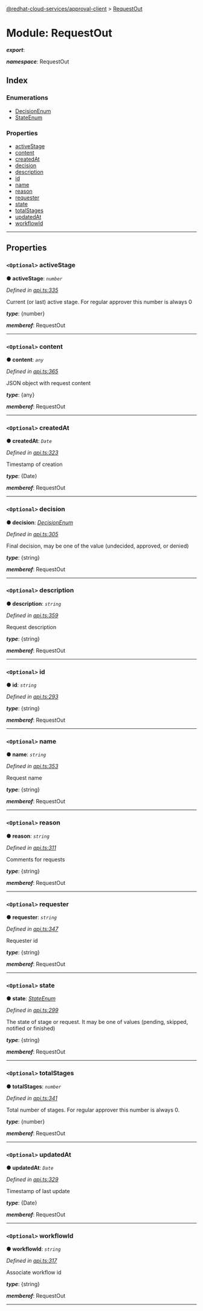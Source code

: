 [@redhat-cloud-services/approval-client](../README.md) > [RequestOut](../modules/requestout.md)

# Module: RequestOut

*__export__*: 

*__namespace__*: RequestOut

## Index

### Enumerations

* [DecisionEnum](../enums/requestout.decisionenum.md)
* [StateEnum](../enums/requestout.stateenum.md)

### Properties

* [activeStage](requestout.md#activestage)
* [content](requestout.md#content)
* [createdAt](requestout.md#createdat)
* [decision](requestout.md#decision)
* [description](requestout.md#description)
* [id](requestout.md#id)
* [name](requestout.md#name)
* [reason](requestout.md#reason)
* [requester](requestout.md#requester)
* [state](requestout.md#state)
* [totalStages](requestout.md#totalstages)
* [updatedAt](requestout.md#updatedat)
* [workflowId](requestout.md#workflowid)

---

## Properties

<a id="activestage"></a>

### `<Optional>` activeStage

**● activeStage**: *`number`*

*Defined in [api.ts:335](https://github.com/RedHatInsights/javascript-clients/blob/master/packages/approval/api.ts#L335)*

Current (or last) active stage. For regular approver this number is always 0

*__type__*: {number}

*__memberof__*: RequestOut

___
<a id="content"></a>

### `<Optional>` content

**● content**: *`any`*

*Defined in [api.ts:365](https://github.com/RedHatInsights/javascript-clients/blob/master/packages/approval/api.ts#L365)*

JSON object with request content

*__type__*: {any}

*__memberof__*: RequestOut

___
<a id="createdat"></a>

### `<Optional>` createdAt

**● createdAt**: *`Date`*

*Defined in [api.ts:323](https://github.com/RedHatInsights/javascript-clients/blob/master/packages/approval/api.ts#L323)*

Timestamp of creation

*__type__*: {Date}

*__memberof__*: RequestOut

___
<a id="decision"></a>

### `<Optional>` decision

**● decision**: *[DecisionEnum](../enums/requestout.decisionenum.md)*

*Defined in [api.ts:305](https://github.com/RedHatInsights/javascript-clients/blob/master/packages/approval/api.ts#L305)*

Final decision, may be one of the value (undecided, approved, or denied)

*__type__*: {string}

*__memberof__*: RequestOut

___
<a id="description"></a>

### `<Optional>` description

**● description**: *`string`*

*Defined in [api.ts:359](https://github.com/RedHatInsights/javascript-clients/blob/master/packages/approval/api.ts#L359)*

Request description

*__type__*: {string}

*__memberof__*: RequestOut

___
<a id="id"></a>

### `<Optional>` id

**● id**: *`string`*

*Defined in [api.ts:293](https://github.com/RedHatInsights/javascript-clients/blob/master/packages/approval/api.ts#L293)*

*__type__*: {string}

*__memberof__*: RequestOut

___
<a id="name"></a>

### `<Optional>` name

**● name**: *`string`*

*Defined in [api.ts:353](https://github.com/RedHatInsights/javascript-clients/blob/master/packages/approval/api.ts#L353)*

Request name

*__type__*: {string}

*__memberof__*: RequestOut

___
<a id="reason"></a>

### `<Optional>` reason

**● reason**: *`string`*

*Defined in [api.ts:311](https://github.com/RedHatInsights/javascript-clients/blob/master/packages/approval/api.ts#L311)*

Comments for requests

*__type__*: {string}

*__memberof__*: RequestOut

___
<a id="requester"></a>

### `<Optional>` requester

**● requester**: *`string`*

*Defined in [api.ts:347](https://github.com/RedHatInsights/javascript-clients/blob/master/packages/approval/api.ts#L347)*

Requester id

*__type__*: {string}

*__memberof__*: RequestOut

___
<a id="state"></a>

### `<Optional>` state

**● state**: *[StateEnum](../enums/requestout.stateenum.md)*

*Defined in [api.ts:299](https://github.com/RedHatInsights/javascript-clients/blob/master/packages/approval/api.ts#L299)*

The state of stage or request. It may be one of values (pending, skipped, notified or finished)

*__type__*: {string}

*__memberof__*: RequestOut

___
<a id="totalstages"></a>

### `<Optional>` totalStages

**● totalStages**: *`number`*

*Defined in [api.ts:341](https://github.com/RedHatInsights/javascript-clients/blob/master/packages/approval/api.ts#L341)*

Total number of stages. For regular approver this number is always 0.

*__type__*: {number}

*__memberof__*: RequestOut

___
<a id="updatedat"></a>

### `<Optional>` updatedAt

**● updatedAt**: *`Date`*

*Defined in [api.ts:329](https://github.com/RedHatInsights/javascript-clients/blob/master/packages/approval/api.ts#L329)*

Timestamp of last update

*__type__*: {Date}

*__memberof__*: RequestOut

___
<a id="workflowid"></a>

### `<Optional>` workflowId

**● workflowId**: *`string`*

*Defined in [api.ts:317](https://github.com/RedHatInsights/javascript-clients/blob/master/packages/approval/api.ts#L317)*

Associate workflow id

*__type__*: {string}

*__memberof__*: RequestOut

___

